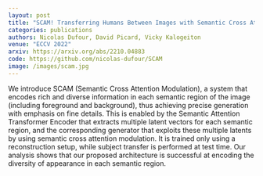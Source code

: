 ```yaml
---
layout: post
title: "SCAM! Transferring Humans Between Images with Semantic Cross Attention Modulation"
categories: publications
authors: Nicolas Dufour, David Picard, Vicky Kalogeiton
venue: "ECCV 2022"
arxiv: https://arxiv.org/abs/2210.04883
code: https://github.com/nicolas-dufour/SCAM
image: /images/scam.jpg
---
```


We introduce SCAM (Semantic Cross Attention Modulation), a system that encodes rich and diverse information in each semantic region of the image (including foreground and background), thus achieving precise generation with emphasis on fine details. This is enabled by the Semantic Attention Transformer Encoder that extracts multiple latent vectors for each semantic region, and the corresponding generator that exploits these multiple latents by using semantic cross attention modulation. It is trained only using a reconstruction setup, while subject transfer is performed at test time. Our analysis shows that our proposed architecture is successful at encoding the diversity of appearance in each semantic region.
